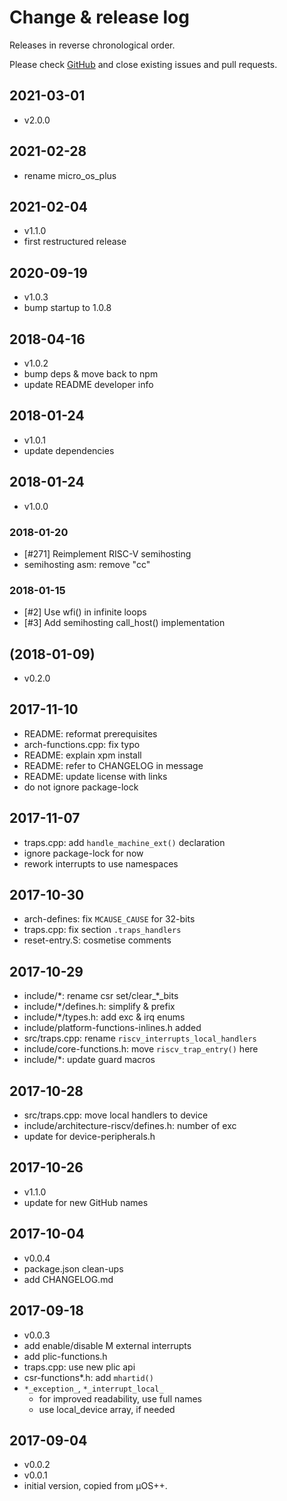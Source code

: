 # Change & release log

Releases in reverse chronological order.

Please check
[GitHub](https://github.com/micro-os-plus/architecture-riscv-xpack/issues/)
and close existing issues and pull requests.

## 2021-03-01

- v2.0.0

## 2021-02-28

- rename micro_os_plus

## 2021-02-04

- v1.1.0
- first restructured release

## 2020-09-19

- v1.0.3
- bump startup to 1.0.8

## 2018-04-16

- v1.0.2
- bump deps & move back to npm
- update README developer info

## 2018-01-24

- v1.0.1
- update dependencies

## 2018-01-24

- v1.0.0

### 2018-01-20

- [#271] Reimplement RISC-V semihosting
- semihosting asm: remove "cc"

### 2018-01-15

- [#2] Use wfi() in infinite loops
- [#3] Add semihosting call_host() implementation

##  (2018-01-09)

- v0.2.0

## 2017-11-10

- README: reformat prerequisites
- arch-functions.cpp: fix typo
- README: explain xpm install
- README: refer to CHANGELOG in message
- README: update license with links
- do not ignore package-lock

## 2017-11-07

- traps.cpp: add `handle_machine_ext()` declaration
- ignore package-lock for now
- rework interrupts to use namespaces

## 2017-10-30

- arch-defines: fix `MCAUSE_CAUSE` for 32-bits
- traps.cpp: fix section `.traps_handlers`
- reset-entry.S: cosmetise comments

## 2017-10-29

- include/\*: rename csr set/clear_\*_bits
- include/\*/defines.h: simplify & prefix
- include/\*/types.h: add exc & irq enums
- include/platform-functions-inlines.h added
- src/traps.cpp: rename `riscv_interrupts_local_handlers`
- include/core-functions.h: move `riscv_trap_entry()` here
- include/\*: update guard macros

## 2017-10-28

- src/traps.cpp: move local handlers to device
- include/architecture-riscv/defines.h: number of exc
- update for device-peripherals.h

## 2017-10-26

- v1.1.0
- update for new GitHub names

## 2017-10-04

- v0.0.4
- package.json clean-ups
- add CHANGELOG.md

## 2017-09-18

- v0.0.3
- add enable/disable M external interrupts
- add plic-functions.h
- traps.cpp: use new plic api
- csr-functions*.h: add `mhartid()`
- `*_exception_`, `*_interrupt_local_`
  - for improved readability, use full names
  - use local_device array, if needed

## 2017-09-04

- v0.0.2
- v0.0.1
- initial version, copied from µOS++.
